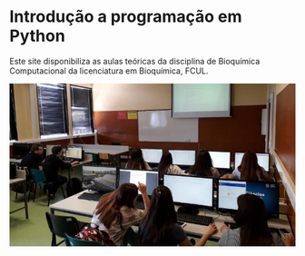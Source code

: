 # Introdução a programação em Python

Este site disponibiliza as aulas teóricas da disciplina de Bioquímica Computacional da licenciatura em Bioquímica, FCUL.

![class](images/class.jpg)
